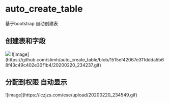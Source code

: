 # auto_create_table
基于bootstrap 自动创建表
<h2>创建表和字段</h2>
<img src="https://github.com/stimh/auto_create_table/blob/1515ef42067e311ddda5b68f43c49c402e30f1b4/20200220_234237.gif" />
![image](https://github.com/stimh/auto_create_table/blob/1515ef42067e311ddda5b68f43c49c402e30f1b4/20200220_234237.gif)
<h2>分配到权限 自动显示</h2>
![image](https://lczjzs.com/ese/upload/20200220_234549.gif)
